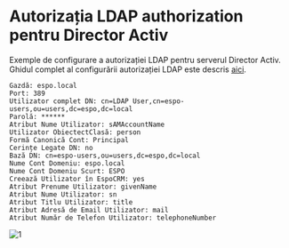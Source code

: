 # Autorizația LDAP authorization pentru Director Activ

Exemple de configurare a autorizației LDAP pentru serverul Director Activ. Ghidul complet al configurării autorizației LDAP este descris [aici](ldap-authorization.md).

```
Gazdă: espo.local
Port: 389
Utilizator complet DN: cn=LDAP User,cn=espo-users,ou=users,dc=espo,dc=local
Parolă: ******
Atribut Nume Utilizator: sAMAccountName
Utilizator ObiectectClasă: person
Formă Canonică Cont: Principal
Cerințe Legate DN: no
Bază DN: cn=espo-users,ou=users,dc=espo,dc=local
Nume Cont Domeniu: espo.local
Nume Cont Domeniu Scurt: ESPO
Creează Utilizator în EspoCRM: yes
Atribut Prenume Utilizator: givenName
Atribut Nume Utilizator: sn
Atribut Titlu Utilizator: title
Atribut Adresă de Email Utilizator: mail
Atribut Număr de Telefon Utilizator: telephoneNumber
```

![1](../_static/images/administration/ldap-authorization/ldap-configuration-for-ad.png)
